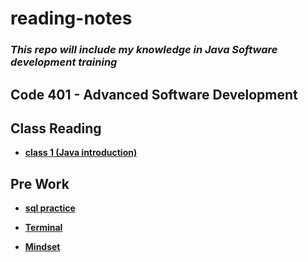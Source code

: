 # reading-notes

### *This repo will include my knowledge in **Java** Software development training*



## Code 401 - Advanced Software Development

## Class Reading

* **[class 1 (Java introduction)](./class/Class1.md)**


## Pre Work
* **[sql practice](./sql/SQL-Practice.md)**

* **[Terminal](./Terminal/Terminal.md)**

* **[Mindset](./Growth%20Mindset/Mindset.md)**


